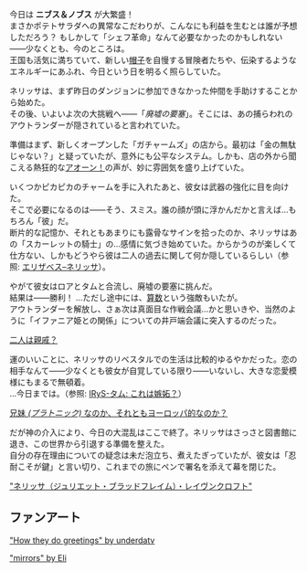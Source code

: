 <!-- title: ネリッサ・ジュリエット・レイヴンクロフト -->
<!-- status: 生存 -->

今日は **ニブス＆ノブス** が大繁盛！  
まさかポテトサラダへの異常なこだわりが、こんなにも利益を生むとは誰が予想しただろう？ もしかして「シェフ革命」なんて必要なかったのかもしれない――少なくとも、今のところは。  
王国も活気に満ちていて、新しい[帽子](https://youtu.be/vMdhvi8dHN4?t=895s)を自慢する冒険者たちや、伝染するようなエネルギーにあふれ、今日という日を明るく照らしていた。

ネリッサは、まず昨日のダンジョンに参加できなかった仲間を手助けすることから始めた。  
その後、いよいよ次の大挑戦へ――「_廃墟の要塞_」。そこには、あの捕らわれのアウトランダーが隠されていると言われていた。

準備はまず、新しくオープンした「ガチャームズ」の店から。最初は「金の無駄じゃない？」と疑っていたが、意外にも公平なシステム。しかも、店の外から聞こえる熱狂的な[アオーン！](https://youtu.be/vMdhvi8dHN4?t=4441)の声が、妙に雰囲気を盛り上げていた。

いくつかピカピカのチャームを手に入れたあと、彼女は武器の強化に目を向けた。  
そこで必要になるのは――そう、スミス。誰の顔が頭に浮かんだかと言えば…もちろん「彼」だ。  
断片的な記憶か、それともあまりにも露骨なサインを拾ったのか、ネリッサはあの「スカーレットの騎士」の…感情に気づき始めていた。からかうのが楽しくて仕方ない、しかもどうやら彼は二人の過去に関して何か隠しているらしい（参照: [エリザベス–ネリッサ](#edge:liz-nerissa)）。

やがて彼女はロアとタムと合流し、廃墟の要塞に挑んだ。  
結果は――勝利！ …ただし途中には、[算数](https://www.youtube.com/live/vMdhvi8dHN4?si=jktjQ0j4VDY6INeR&t=11623)という強敵もいたが。  
アウトランダーを解放し、さぁ次は真面目な作戦会議…かと思いきや、当然のように「イファニア姫との関係」についての井戸端会議に突入するのだった。

[二人は親戚？](#embed:https://youtu.be/vMdhvi8dHN4?t=12507s)

運のいいことに、ネリッサのリベスタルでの生活は比較的ゆるやかだった。恋の相手なんて――少なくとも彼女が自覚している限り――いないし、大きな恋愛模様にもまるで無頓着。  
…今日までは。（参照: [IRyS-タム: これは嫉妬？](#edge:irys-kronii)）

[兄妹 _(プラトニック)_ なのか、それともヨーロッパ的なのか？](#embed:https://youtu.be/vMdhvi8dHN4?t=12936s)

だが神の介入により、今日の大混乱はここで終了。ネリッサはさっさと図書館に退き、この世界から引退する準備を整えた。  
自分の存在理由についての疑念は未だ泡立ち、煮えたぎっていたが、彼女は「忍耐こそが鍵」と言い切り、これまでの旅にペンで署名を添えて幕を閉じた。

["ネリッサ（ジュリエット・ブラッドフレイム）・レイヴンクロフト"](#embed:https://youtu.be/vMdhvi8dHN4?t=13486s)

## ファンアート

["How they do greetings" by underdatv](https://x.com/underdatv/status/1919820213811294236)

<!-- kronii -->

["mirrors" by Eli](https://x.com/Elisbian_/status/1920311940167184848)

<!-- liz -->
